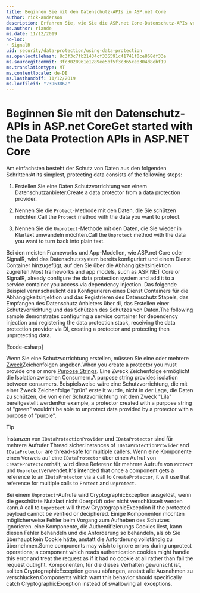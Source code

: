 ```yaml
---
title: Beginnen Sie mit den Datenschutz-APIs in ASP.net Core
author: rick-anderson
description: Erfahren Sie, wie Sie die ASP.net Core-Datenschutz-APIs verwenden, um Daten in einer APP zu schützen und zu schützen.
ms.author: riande
ms.date: 11/12/2019
no-loc:
- SignalR
uid: security/data-protection/using-data-protection
ms.openlocfilehash: 8c3f3c7fb21434cf335591c41741f0ce868df33e
ms.sourcegitcommit: 3fc3020961e1289ee5bf5f3c365ce8304d8ebf19
ms.translationtype: MT
ms.contentlocale: de-DE
ms.lasthandoff: 11/12/2019
ms.locfileid: "73963862"
---
```

# <a name="get-started-with-the-data-protection-apis-in-aspnet-core"></a><span data-ttu-id="d70d7-103">Beginnen Sie mit den Datenschutz-APIs in ASP.net Core</span><span class="sxs-lookup"><span data-stu-id="d70d7-103">Get started with the Data Protection APIs in ASP.NET Core</span></span>

<a name="security-data-protection-getting-started"></a>

<span data-ttu-id="d70d7-104">Am einfachsten besteht der Schutz von Daten aus den folgenden Schritten:</span><span class="sxs-lookup"><span data-stu-id="d70d7-104">At its simplest, protecting data consists of the following steps:</span></span>

1. <span data-ttu-id="d70d7-105">Erstellen Sie eine Daten Schutzvorrichtung von einem Datenschutzanbieter.</span><span class="sxs-lookup"><span data-stu-id="d70d7-105">Create a data protector from a data protection provider.</span></span>

2. <span data-ttu-id="d70d7-106">Nennen Sie die `Protect`-Methode mit den Daten, die Sie schützen möchten.</span><span class="sxs-lookup"><span data-stu-id="d70d7-106">Call the `Protect` method with the data you want to protect.</span></span>

3. <span data-ttu-id="d70d7-107">Nennen Sie die `Unprotect`-Methode mit den Daten, die Sie wieder in Klartext umwandeln möchten.</span><span class="sxs-lookup"><span data-stu-id="d70d7-107">Call the `Unprotect` method with the data you want to turn back into plain text.</span></span>

<span data-ttu-id="d70d7-108">Bei den meisten Frameworks und App-Modellen, wie ASP.net Core oder SignalR, wird das Datenschutzsystem bereits konfiguriert und einem Dienst Container hinzugefügt, auf den Sie über die Abhängigkeitsinjektion zugreifen.</span><span class="sxs-lookup"><span data-stu-id="d70d7-108">Most frameworks and app models, such as ASP.NET Core or SignalR, already configure the data protection system and add it to a service container you access via dependency injection.</span></span> <span data-ttu-id="d70d7-109">Das folgende Beispiel veranschaulicht das Konfigurieren eines Dienst Containers für die Abhängigkeitsinjektion und das Registrieren des Datenschutz Stapels, das Empfangen des Datenschutz Anbieters über di, das Erstellen einer Schutzvorrichtung und das Schützen des Schutzes von Daten.</span><span class="sxs-lookup"><span data-stu-id="d70d7-109">The following sample demonstrates configuring a service container for dependency injection and registering the data protection stack, receiving the data protection provider via DI, creating a protector and protecting then unprotecting data.</span></span>

[!code-csharp[](../../security/data-protection/using-data-protection/samples/protectunprotect.cs?highlight=26,34,35,36,37,38,39,40)]

<span data-ttu-id="d70d7-110">Wenn Sie eine Schutzvorrichtung erstellen, müssen Sie eine oder mehrere [Zweck](xref:security/data-protection/consumer-apis/purpose-strings)Zeichenfolgen angeben.</span><span class="sxs-lookup"><span data-stu-id="d70d7-110">When you create a protector you must provide one or more [Purpose Strings](xref:security/data-protection/consumer-apis/purpose-strings).</span></span> <span data-ttu-id="d70d7-111">Eine Zweck Zeichenfolge ermöglicht die Isolation zwischen Consumern.</span><span class="sxs-lookup"><span data-stu-id="d70d7-111">A purpose string provides isolation between consumers.</span></span> <span data-ttu-id="d70d7-112">Beispielsweise wäre eine Schutzvorrichtung, die mit einer Zweck Zeichenfolge "grün" erstellt wurde, nicht in der Lage, die Daten zu schützen, die von einer Schutzvorrichtung mit dem Zweck "Lila" bereitgestellt werden</span><span class="sxs-lookup"><span data-stu-id="d70d7-112">For example, a protector created with a purpose string of "green" wouldn't be able to unprotect data provided by a protector with a purpose of "purple".</span></span>

>[!TIP]
> <span data-ttu-id="d70d7-113">Instanzen von `IDataProtectionProvider` und `IDataProtector` sind für mehrere Aufrufer Thread sicher.</span><span class="sxs-lookup"><span data-stu-id="d70d7-113">Instances of `IDataProtectionProvider` and `IDataProtector` are thread-safe for multiple callers.</span></span> <span data-ttu-id="d70d7-114">Wenn eine Komponente einen Verweis auf eine `IDataProtector` über einen Aufruf von `CreateProtector`erhält, wird diese Referenz für mehrere Aufrufe von `Protect` und `Unprotect`verwendet.</span><span class="sxs-lookup"><span data-stu-id="d70d7-114">It's intended that once a component gets a reference to an `IDataProtector` via a call to `CreateProtector`, it will use that reference for multiple calls to `Protect` and `Unprotect`.</span></span>
>
><span data-ttu-id="d70d7-115">Bei einem `Unprotect`-Aufrufe wird CryptographicException ausgelöst, wenn die geschützte Nutzlast nicht überprüft oder nicht verschlüsselt werden kann.</span><span class="sxs-lookup"><span data-stu-id="d70d7-115">A call to `Unprotect` will throw CryptographicException if the protected payload cannot be verified or deciphered.</span></span> <span data-ttu-id="d70d7-116">Einige Komponenten möchten möglicherweise Fehler beim Vorgang zum Aufheben des Schutzes ignorieren. eine Komponente, die Authentifizierungs Cookies liest, kann diesen Fehler behandeln und die Anforderung so behandeln, als ob Sie überhaupt kein Cookie hätte, anstatt die Anforderung vollständig zu übernehmen.</span><span class="sxs-lookup"><span data-stu-id="d70d7-116">Some components may wish to ignore errors during unprotect operations; a component which reads authentication cookies might handle this error and treat the request as if it had no cookie at all rather than fail the request outright.</span></span> <span data-ttu-id="d70d7-117">Komponenten, für die dieses Verhalten gewünscht ist, sollten CryptographicException genau abfangen, anstatt alle Ausnahmen zu verschlucken.</span><span class="sxs-lookup"><span data-stu-id="d70d7-117">Components which want this behavior should specifically catch CryptographicException instead of swallowing all exceptions.</span></span>
